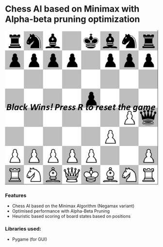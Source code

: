 # Chess AI based on Minimax with Alpha-beta pruning optimization

![ScreenShot](https://github.com/Naharul98/Chess-AI-With-Alpha-Beta-Pruning/blob/main/screenshot.jpg?raw=true)

### Features
- Chess AI based on the Minimax Algorithm (Negamax variant)
- Optimised performance with Alpha-Beta Pruning
- Heuristic based scoring of board states based on positions

### Libraries used:
- Pygame (for GUI)
